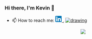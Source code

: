 ### Hi there, I'm Kevin 👋

<!--
**kevnramos/kevnramos** is a ✨ _special_ ✨ repository because its `README.md` (this file) appears on your GitHub profile.

Here are some ideas to get you started:

- 🔭 I’m currently working on ...
- 👯 I’m looking to collaborate on ...
- 🤔 I’m looking for help with ...
- 💬 Ask me about ...
- 😄 Pronouns: ...
- ⚡ Fun fact: ...
- 🌱 I’m currently learning ...
-->

- 📫 How to reach me: [ <img src="./linkedin.png" width="20"> ](https://www.linkedin.com/in/kevnramos/), [ <img src="https://cdn-icons-png.flaticon.com/512/552/552486.png" alt="drawing" width="20"/> ](mailto:kevdramos1121@gmail.com)



<p align="center">
    <img src="https://github-readme-stats.vercel.app/api?username=kevnramos&theme=nord&show_icons=true">
    <!-- DOCS: https://github.com/anuraghazra/github-readme-stats -->
</p>